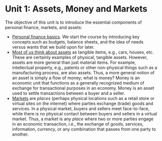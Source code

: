 # Unit 1: Assets, Money and Markets

The objective of this unit is to introduce the essential components of personal finance, markets, and assets:

* [Personal finance basics](./pfinance-basics.md). We start the course by introducing key concepts such as budgets, balance sheets, and the idea of needs versus wants that we build upon for later.
* [Most of us think about assets](./assets.md) as tangible items, e.g., cars, houses, etc. These are certainly examples of physical, tangible assets. However, assets are more general than just material items. For example, intellectual property, e.g., patents or other non-physical things such as a manufacturing process, are also assets. Thus, a more general notion of an asset is simply a flow of money; what is money? Money is an economic unit that functions as a generally recognized medium of exchange for transactional purposes in an economy. Money is an asset used to settle transactions between a buyer and a seller. 
* [Markets](./markets.md) are _places_ (perhaps physical locations such as a retail store or virtual sites on the internet) where parties exchange (trade) goods and services. In a physical market, buyers and sellers meet face-to-face, while there is no physical contact between buyers and sellers in a virtual market. Thus, a market is any _place_ where two or more parties engage in an economic transaction, i.e., the exchange of goods, services, information, currency, or any combination that passes from one party to another.